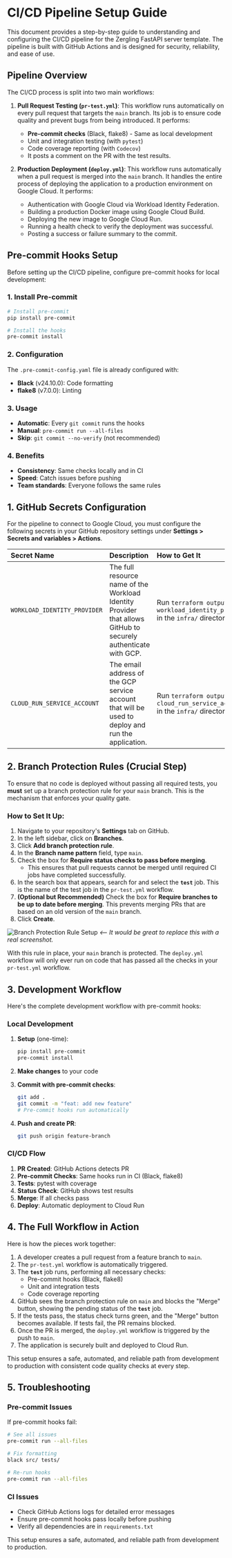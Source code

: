 # CI/CD Pipeline Setup Guide

This document provides a step-by-step guide to understanding and configuring the CI/CD pipeline for the Zergling FastAPI server template. The pipeline is built with GitHub Actions and is designed for security, reliability, and ease of use.

## Pipeline Overview

The CI/CD process is split into two main workflows:

1.  **Pull Request Testing (`pr-test.yml`)**: This workflow runs automatically on every pull request that targets the `main` branch. Its job is to ensure code quality and prevent bugs from being introduced. It performs:
    *   **Pre-commit checks** (Black, flake8) - Same as local development
    *   Unit and integration testing (with `pytest`)
    *   Code coverage reporting (with `Codecov`)
    *   It posts a comment on the PR with the test results.

2.  **Production Deployment (`deploy.yml`)**: This workflow runs automatically when a pull request is merged into the `main` branch. It handles the entire process of deploying the application to a production environment on Google Cloud. It performs:
    *   Authentication with Google Cloud via Workload Identity Federation.
    *   Building a production Docker image using Google Cloud Build.
    *   Deploying the new image to Google Cloud Run.
    *   Running a health check to verify the deployment was successful.
    -   Posting a success or failure summary to the commit.

## Pre-commit Hooks Setup

Before setting up the CI/CD pipeline, configure pre-commit hooks for local development:

### 1. Install Pre-commit

```bash
# Install pre-commit
pip install pre-commit

# Install the hooks
pre-commit install
```

### 2. Configuration

The `.pre-commit-config.yaml` file is already configured with:
- **Black** (v24.10.0): Code formatting
- **flake8** (v7.0.0): Linting

### 3. Usage

- **Automatic**: Every `git commit` runs the hooks
- **Manual**: `pre-commit run --all-files`
- **Skip**: `git commit --no-verify` (not recommended)

### 4. Benefits

- **Consistency**: Same checks locally and in CI
- **Speed**: Catch issues before pushing
- **Team standards**: Everyone follows the same rules

## 1. GitHub Secrets Configuration

For the pipeline to connect to Google Cloud, you must configure the following secrets in your GitHub repository settings under **Settings > Secrets and variables > Actions**.

| Secret Name | Description | How to Get It |
| :--- | :--- | :--- |
| `WORKLOAD_IDENTITY_PROVIDER` | The full resource name of the Workload Identity Provider that allows GitHub to securely authenticate with GCP. | Run `terraform output workload_identity_provider` in the `infra/` directory. |
| `CLOUD_RUN_SERVICE_ACCOUNT` | The email address of the GCP service account that will be used to deploy and run the application. | Run `terraform output cloud_run_service_account` in the `infra/` directory. |

## 2. Branch Protection Rules (Crucial Step)

To ensure that no code is deployed without passing all required tests, you **must** set up a branch protection rule for your `main` branch. This is the mechanism that enforces your quality gate.

### How to Set It Up:

1.  Navigate to your repository's **Settings** tab on GitHub.
2.  In the left sidebar, click on **Branches**.
3.  Click **Add branch protection rule**.
4.  In the **Branch name pattern** field, type `main`.
5.  Check the box for **Require status checks to pass before merging**.
    *   This ensures that pull requests cannot be merged until required CI jobs have completed successfully.
6.  In the search box that appears, search for and select the **`test`** job. This is the name of the test job in the `pr-test.yml` workflow.
7.  **(Optional but Recommended)** Check the box for **Require branches to be up to date before merging**. This prevents merging PRs that are based on an old version of the `main` branch.
8.  Click **Create**.

![Branch Protection Rule Setup](https://i.imgur.com/example.png) *<-- It would be great to replace this with a real screenshot.*

With this rule in place, your `main` branch is protected. The `deploy.yml` workflow will only ever run on code that has passed all the checks in your `pr-test.yml` workflow.

## 3. Development Workflow

Here's the complete development workflow with pre-commit hooks:

### Local Development

1. **Setup** (one-time):
   ```bash
   pip install pre-commit
   pre-commit install
   ```

2. **Make changes** to your code

3. **Commit with pre-commit checks**:
   ```bash
   git add .
   git commit -m "feat: add new feature"
   # Pre-commit hooks run automatically
   ```

4. **Push and create PR**:
   ```bash
   git push origin feature-branch
   ```

### CI/CD Flow

1. **PR Created**: GitHub Actions detects PR
2. **Pre-commit Checks**: Same hooks run in CI (Black, flake8)
3. **Tests**: pytest with coverage
4. **Status Check**: GitHub shows test results
5. **Merge**: If all checks pass
6. **Deploy**: Automatic deployment to Cloud Run

## 4. The Full Workflow in Action

Here is how the pieces work together:

1.  A developer creates a pull request from a feature branch to `main`.
2.  The `pr-test.yml` workflow is automatically triggered.
3.  The **`test`** job runs, performing all necessary checks:
    - Pre-commit hooks (Black, flake8)
    - Unit and integration tests
    - Code coverage reporting
4.  GitHub sees the branch protection rule on `main` and blocks the "Merge" button, showing the pending status of the **`test`** job.
5.  If the tests pass, the status check turns green, and the "Merge" button becomes available. If tests fail, the PR remains blocked.
6.  Once the PR is merged, the `deploy.yml` workflow is triggered by the push to `main`.
7.  The application is securely built and deployed to Cloud Run.

This setup ensures a safe, automated, and reliable path from development to production with consistent code quality checks at every step.

## 5. Troubleshooting

### Pre-commit Issues

If pre-commit hooks fail:

```bash
# See all issues
pre-commit run --all-files

# Fix formatting
black src/ tests/

# Re-run hooks
pre-commit run --all-files
```

### CI Issues

- Check GitHub Actions logs for detailed error messages
- Ensure pre-commit hooks pass locally before pushing
- Verify all dependencies are in `requirements.txt`

This setup ensures a safe, automated, and reliable path from development to production. 